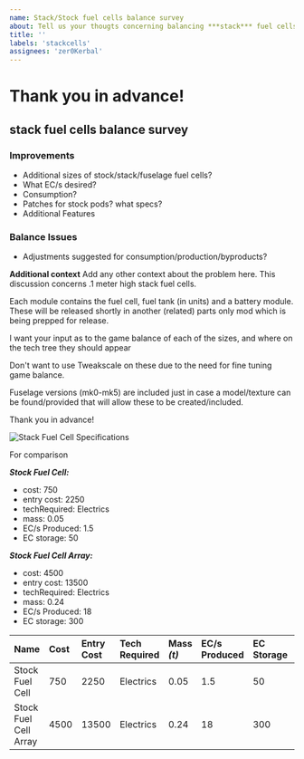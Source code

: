 ```yaml
---
name: Stack/Stock fuel cells balance survey
about: Tell us your thougts concerning balancing ***stack*** fuel cells
title: ''
labels: 'stackcells'
assignees: 'zer0Kerbal'
---
```


# Thank you in advance!
## stack fuel cells balance survey

### Improvements
 * Additional sizes of stock/stack/fuselage fuel cells?
 * What EC/s desired?
 * Consumption?
 * Patches for stock pods? what specs?
 * Additional Features

### Balance Issues
 * Adjustments suggested for consumption/production/byproducts?

**Additional context**
Add any other context about the problem here.
 This discussion concerns .1 meter high stack fuel cells.

Each module contains the fuel cell, fuel tank (in units) and a battery module. These will be released shortly in another (related) parts only mod which is being prepped for release.

I want your input as to the game balance of each of the sizes, and where on the tech tree they should appear

Don't want to use Tweakscale on these due to the need for fine tuning game balance.

Fuselage versions (mk0-mk5) are included just in case a model/texture can be found/provided that will allow these to be created/included.

Thank you in advance!


![Stack Fuel Cell Specifications](https://i.postimg.cc/XqTbqHsH/image.png)


For comparison

***Stock Fuel Cell:***
  - cost:  750
  - entry cost:  2250
  - techRequired: Electrics
  - mass:    0.05
  - EC/s Produced:    1.5       
  - EC storage: 50

***Stock Fuel Cell Array:***

  - cost:  4500
  - entry cost:  13500
  - techRequired: Electrics
  - mass:    0.24
  - EC/s Produced:    18      
  - EC storage: 300

  | Name | Cost | Entry Cost | Tech Required | Mass *(t)* | EC/s Produced | EC Storage | Fuel (Units) |
  | :-- | :-- | :-- | :-- | :-- | :-- | :-- | :-- |
  | Stock Fuel Cell | 750 | 2250 | Electrics | 0.05 | 1.5 | 50 | |
  | Stock Fuel Cell Array | 4500 | 13500 | Electrics | 0.24 | 18 | 300 | |
